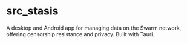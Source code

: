 # src_stasis
A desktop and Android app for managing data on the Swarm network, offering censorship resistance and privacy. Built with Tauri.
